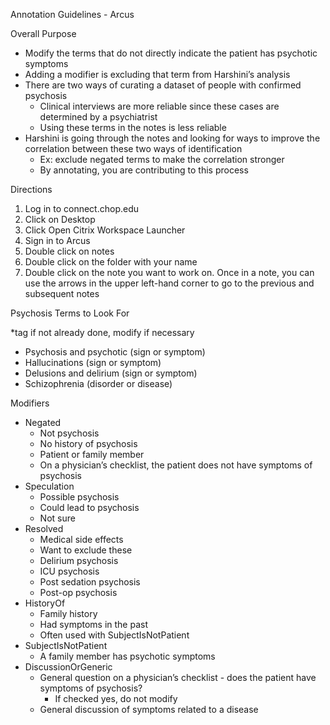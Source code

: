 Annotation Guidelines - Arcus

Overall Purpose



* Modify the terms that do not directly indicate the patient has psychotic symptoms
* Adding a modifier is excluding that term from Harshini’s analysis
* There are two ways of curating a dataset of people with confirmed psychosis
    * Clinical interviews are more reliable since these cases are determined by a psychiatrist
    * Using these terms in the notes is less reliable
* Harshini is going through the notes and looking for ways to improve the correlation between these two ways of identification 
    * Ex: exclude negated terms to make the correlation stronger
    * By annotating, you are contributing to this process

Directions



1. Log in to connect.chop.edu
2. Click on Desktop
3. Click Open Citrix Workspace Launcher
4. Sign in to Arcus
5. Double click on notes
6. Double click on the folder with your name
7. Double click on the note you want to work on. Once in a note, you can use the arrows in the upper left-hand corner to go to the previous and subsequent notes

Psychosis Terms to Look For

*tag if not already done, modify if necessary



* Psychosis and psychotic (sign or symptom)
* Hallucinations (sign or symptom)
* Delusions and delirium (sign or symptom)
* Schizophrenia (disorder or disease)

Modifiers



* Negated
    * Not psychosis
    * No history of psychosis
    * Patient or family member
    * On a physician’s checklist, the patient does not have symptoms of psychosis
* Speculation
    * Possible psychosis
    * Could lead to psychosis
    * Not sure
* Resolved 
    * Medical side effects
    * Want to exclude these
    * Delirium psychosis
    * ICU psychosis
    * Post sedation psychosis
    * Post-op psychosis
* HistoryOf
    * Family history
    * Had symptoms in the past
    * Often used with SubjectIsNotPatient
* SubjectIsNotPatient
    * A family member has psychotic symptoms
* DiscussionOrGeneric
    * General question on a physician’s checklist - does the patient have symptoms of psychosis?
        * If checked yes, do not modify
    * General discussion of symptoms related to a disease
